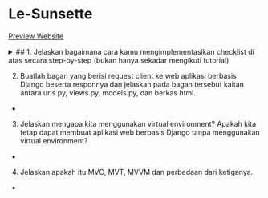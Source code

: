 # Le-Sunsette
[Preview Website]()

<details>
<summary>## 1. Jelaskan bagaimana cara kamu mengimplementasikan checklist di atas secara step-by-step (bukan hanya sekadar mengikuti tutorial) </summary>

<details>
<summary>[x] Membuat sebuah proyek Django baru. (pov pengguna Windows)</summary>
  - Buat direktori bernama `Le-Sunsette` pada local
  - Di dalam direktori tersebut, buka command prompt dan buat virtual environemnt baru dengan menjalankan:
    ```p
    python -m venv env
    ```
  - Aktifkan virtual environtment
    ```
    env\Scripts\activate.bat
    ```
  - Virtual environment berhasil diaktifkan ditandai dengan `(env)` pada bagian awal input command line. Pastikan virtual environment tetap berjalan.
  - Di direktori yang sama, buat berkas `requirements.txt` yang berisi:
    ```
    django
    gunicorn
    whitenoise
    psycopg2-binary
    requests
    urllib3
    ```
  - Unduh depedencies dengan menjalankan kode di command prompt
    ```p
    pip install -r requirements.txt
    ```
  - Pada direktori yang sama, buat direktori project Django bernama `le_sunsette` dengan menjalankan perintah (pastikan terdapat `.` pada akhir kode):
    ```p
    django-admin startproject le_sunsette .
    ```
  - Untuk keperluan deployment, tambahkan `"*"` bagian `ALLOWED_HOSTS` pada file `settings.py`, seperti:
    ```
    ...
    ALLOWED_HOSTS = ["*"]
    ...
    ```
  - Jalankan

</details>
    
  
  
[x] Membuat aplikasi dengan nama `main` pada proyek tersebut.
[x] Melakukan routing pada proyek agar dapat menjalankan aplikasi main.
[x]
[x]
[x]
[x]
[x]


</details>

2. Buatlah bagan yang berisi request client ke web aplikasi berbasis Django beserta responnya dan jelaskan pada bagan tersebut kaitan antara urls.py, views.py, models.py, dan berkas html.
-

3. Jelaskan mengapa kita menggunakan virtual environment? Apakah kita tetap dapat membuat aplikasi web berbasis Django tanpa menggunakan virtual environment?
-

4. Jelaskan apakah itu MVC, MVT, MVVM dan perbedaan dari ketiganya.
-
